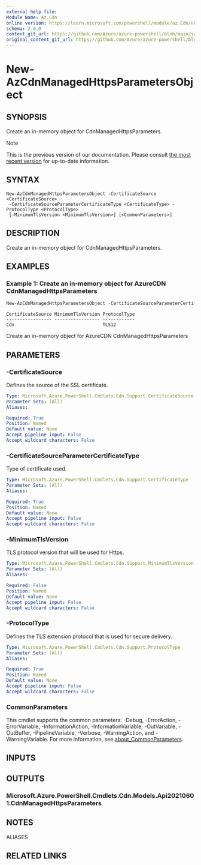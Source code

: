 ```yaml
---
external help file:
Module Name: Az.Cdn
online version: https://learn.microsoft.com/powershell/module/az.Cdn/new-AzCdnManagedHttpsParametersObject
schema: 2.0.0
content_git_url: https://github.com/Azure/azure-powershell/blob/main/src/Cdn/help/New-AzCdnManagedHttpsParametersObject.md
original_content_git_url: https://github.com/Azure/azure-powershell/blob/main/src/Cdn/help/New-AzCdnManagedHttpsParametersObject.md
---
```


# New-AzCdnManagedHttpsParametersObject

## SYNOPSIS
Create an in-memory object for CdnManagedHttpsParameters.

> [!NOTE]
>This is the previous version of our documentation. Please consult [the most recent version](/powershell/module/az.cdn/new-azcdnmanagedhttpsparametersobject) for up-to-date information.

## SYNTAX

```
New-AzCdnManagedHttpsParametersObject -CertificateSource <CertificateSource>
 -CertificateSourceParameterCertificateType <CertificateType> -ProtocolType <ProtocolType>
 [-MinimumTlsVersion <MinimumTlsVersion>] [<CommonParameters>]
```

## DESCRIPTION
Create an in-memory object for CdnManagedHttpsParameters.

## EXAMPLES

### Example 1: Create an in-memory object for AzureCDN CdnManagedHttpsParameters
```powershell
New-AzCdnManagedHttpsParametersObject -CertificateSourceParameterCertificateType Dedicated -CertificateSource Cdn -ProtocolType ServerNameIndication
```

```output
CertificateSource MinimumTlsVersion ProtocolType
----------------- ----------------- ------------
Cdn                                 TLS12
```

Create an in-memory object for AzureCDN CdnManagedHttpsParameters

## PARAMETERS

### -CertificateSource
Defines the source of the SSL certificate.

```yaml
Type: Microsoft.Azure.PowerShell.Cmdlets.Cdn.Support.CertificateSource
Parameter Sets: (All)
Aliases:

Required: True
Position: Named
Default value: None
Accept pipeline input: False
Accept wildcard characters: False
```

### -CertificateSourceParameterCertificateType
Type of certificate used.

```yaml
Type: Microsoft.Azure.PowerShell.Cmdlets.Cdn.Support.CertificateType
Parameter Sets: (All)
Aliases:

Required: True
Position: Named
Default value: None
Accept pipeline input: False
Accept wildcard characters: False
```

### -MinimumTlsVersion
TLS protocol version that will be used for Https.

```yaml
Type: Microsoft.Azure.PowerShell.Cmdlets.Cdn.Support.MinimumTlsVersion
Parameter Sets: (All)
Aliases:

Required: False
Position: Named
Default value: None
Accept pipeline input: False
Accept wildcard characters: False
```

### -ProtocolType
Defines the TLS extension protocol that is used for secure delivery.

```yaml
Type: Microsoft.Azure.PowerShell.Cmdlets.Cdn.Support.ProtocolType
Parameter Sets: (All)
Aliases:

Required: True
Position: Named
Default value: None
Accept pipeline input: False
Accept wildcard characters: False
```

### CommonParameters
This cmdlet supports the common parameters: -Debug, -ErrorAction, -ErrorVariable, -InformationAction, -InformationVariable, -OutVariable, -OutBuffer, -PipelineVariable, -Verbose, -WarningAction, and -WarningVariable. For more information, see [about_CommonParameters](http://go.microsoft.com/fwlink/?LinkID=113216).

## INPUTS

## OUTPUTS

### Microsoft.Azure.PowerShell.Cmdlets.Cdn.Models.Api20210601.CdnManagedHttpsParameters

## NOTES

ALIASES

## RELATED LINKS


